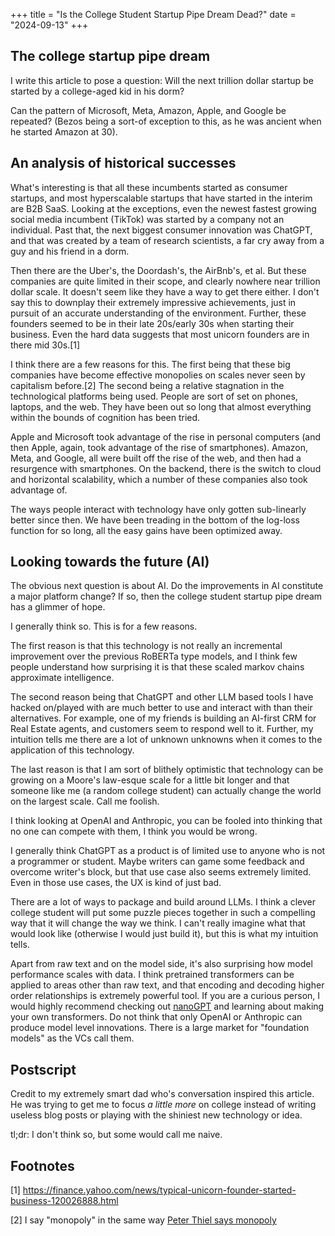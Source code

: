 +++
title = "Is the College Student Startup Pipe Dream Dead?" 
date = "2024-09-13" 
+++
## The college startup pipe dream
I write this article to pose a question: Will the next trillion dollar startup be started by a college-aged kid in his dorm? 

Can the pattern of Microsoft, Meta, Amazon, Apple, and Google be repeated?  (Bezos being a sort-of exception to this, as he was ancient when he started Amazon at 30). 

## An analysis of historical successes 
What's interesting is that all these incumbents started as consumer startups, and most hyperscalable startups that have started in the interim are B2B SaaS. Looking at the exceptions, even the newest fastest growing social media incumbent (TikTok) was started by a company not an individual. Past that, the next biggest consumer innovation was ChatGPT, and that was created by a team of research scientists, a far cry away from a guy and his friend in a dorm. 

Then there are the Uber's, the Doordash's, the AirBnb's, et al. But these companies are quite limited in their scope, and clearly nowhere near trillion dollar scale. It doesn't seem like they have a way to get there either. I don't say this to downplay their extremely impressive achievements, just in pursuit of an accurate understanding of the environment. Further, these founders seemed to be in their late 20s/early 30s when starting their business. Even the hard data suggests that most unicorn founders are in there mid 30s.[1] 

I think there are a few reasons for this. The first being that these big companies have become effective monopolies on scales never seen by capitalism before.[2] The second being a relative stagnation in the technological platforms being used. People are sort of set on phones, laptops, and the web. They have been out so long that almost everything within the bounds of cognition has been tried. 

Apple and Microsoft took advantage of the rise in personal computers (and then Apple, again, took advantage of the rise of smartphones). Amazon, Meta, and Google, all were built off the rise of the web, and then had a resurgence with smartphones. On the backend, there is the switch to cloud and horizontal scalability, which a number of these companies also took advantage of.

The ways people interact with technology have only gotten sub-linearly better since then. We have been treading in the bottom of the log-loss function for so long, all the easy gains have been optimized away. 

## Looking towards the future (AI)
The obvious next question is about AI. Do the improvements in AI constitute a major platform change? If so, then the college student startup pipe dream has a glimmer of hope. 

I generally think so. This is for a few reasons. 

The first reason is that this technology is not really an incremental improvement over the previous RoBERTa type models, and I think few people understand how surprising it is that these scaled markov chains approximate intelligence. 

The second reason being that ChatGPT and other LLM based tools I have hacked on/played with are much better to use and interact with than their alternatives. For example, one of my friends is building an AI-first CRM for Real Estate agents, and customers seem to respond well to it. Further, my intuition tells me there are a lot of unknown unknowns when it comes to the application of this technology. 

The last reason is that I am sort of blithely optimistic that technology can be growing on a Moore's law-esque scale for a little bit longer and that someone like me (a random college student) can actually change the world on the largest scale. Call me foolish.  

I think looking at OpenAI and Anthropic, you can be fooled into thinking that no one can compete with them, I think you would be wrong. 

I generally think ChatGPT as a product is of limited use to anyone who is not a programmer or student. Maybe writers can game some feedback and overcome writer's block, but that use case also seems extremely limited. Even in those use cases, the UX is kind of just bad. 

There are a lot of ways to package and build around LLMs. I think a clever college student will put some puzzle pieces together in such a compelling way that it will change the way we think. I can't really imagine what that would look like (otherwise I would just build it), but this is what my intuition tells. 

Apart from raw text and on the model side, it's also surprising how model performance scales with data. I think pretrained transformers can be applied to areas other than raw text, and that encoding and decoding higher order relationships is extremely powerful tool. If you are a curious person, I would highly recommend checking out [nanoGPT](https://github.com/karpathy/nanoGPT) and learning about making your own transformers. Do not think that only OpenAI or Anthropic can produce model level innovations. There is a large market for "foundation models" as the VCs call them.   

## Postscript 
Credit to my extremely smart dad who's conversation inspired this article. He was trying to get me to focus *a little more* on college instead of writing useless blog posts or playing with the shiniest new technology or idea.  

tl;dr: I don't think so, but some would call me naive.

## Footnotes
[1] https://finance.yahoo.com/news/typical-unicorn-founder-started-business-120026888.html

[2] I say "monopoly" in the same way [Peter Thiel says monopoly](https://www.youtube.com/watch?v=3Fx5Q8xGU8k&t=5s)

